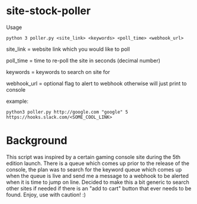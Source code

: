 # site-stock-poller

Usage

```
python 3 poller.py <site_link> <keywords> <poll_time> <webhook_url> 
```
site_link = website link which you would like to poll

poll_time = time to re-poll the site in seconds (decimal number)

keywords = keywords to search on site for

webhook_url = optional flag to alert to webhook otherwise will just print to console

example:
```
python3 poller.py http://google.com "google" 5 https://hooks.slack.com/<SOME_COOL_LINK>
```

# Background

This script was inspired by a certain gaming console site during the 5th edition launch. There is a queue which comes up prior to the release of the console, the plan was to search for the keyword queue which comes up when the queue is live and send me a message to a webhook to be alerted when it is time to jump on line. Decided to make this a bit generic to search other sites if needed if there is an "add to cart" button that ever needs to be found. Enjoy, use with caution! :)